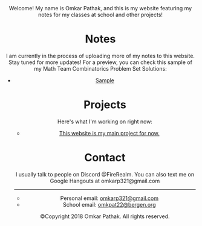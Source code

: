 
<html>
  <header>
  <head>
    <meta charset="utf-8">
    <link href="https://fonts.googleapis.com/css?family=Open+Sans+Condensed:300|Sonsie+One" rel="stylesheet" type="text/css">
    <link rel="stylesheet" href="style.css">
  Welcome! My name is Omkar Pathak, and this is my website featuring my notes for my classes at school and other projects!
<head>
</head>
<body>
  <html lang="en">
<body>

<div class="container">
    <div class="main">
        <div class="slider"><h1>Notes</h1></div>
        <div class="content">
          I am currently in the process of uploading more of my notes to this website. Stay tuned for more updates! For a preview, you can check this sample of my Math Team Combinatorics Problem Set Solutions:
          <ul>
            <li><a href="https://www.overleaf.com/read/tppjwqcdxdmd"> Sample</a>
         
<div class="container">
    <div class="main">
        <div class="slider"><h1>Projects</h1></div>
        <div class="content">
            Here's what I'm working on right now:
            <ul>
                <li><a href="https://github.com/OmkarP321/OmkarP321.github.io">This website is my main project for now.</a></li>
            </ul>
        </div>
    </div>
</div>

<div class="container">
    <div class="main">
        <div class="slider"><h1>Contact</h1></div>
        <div class="content">
            I usually talk to people on Discord @FireRealm. You can also text me on Google Hangouts at omkarp321@gmail.com<br>
            <hr>
            <ul>
                <li>Personal email: <span><a href="mailto:omkarp321@gmail.com">omkarp321@gmail.com</a></span></li>
                <li>School email: <span><a href="omkpat22@bergen.org">omkpat22@bergen.org</a></span></li>
            </ul>    
        </div>
    </div>
</div>




<footer>
  <p>©Copyright 2018 Omkar Pathak. All rights reserved. </p>
</footer>


